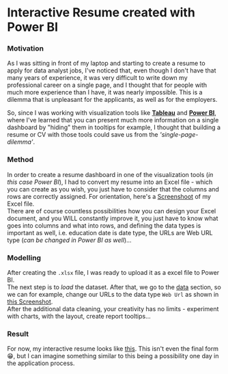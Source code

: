 # Interactive Resume created with Power BI

### Motivation
As I was sitting in front of my laptop and starting to create a resume to apply for data analyst jobs, I've noticed that, even though I don't have that many years of experience, it was very difficult to write down my professional career on a single page, and I thought that for people with much more experience than I have, it was nearly impossible. This is a dilemma that is unpleasant for the applicants, as well as for the employers.  

So, since I was working with visualization tools like [__Tableau__](https://public.tableau.com/) and [__Power BI__](https://powerbi.microsoft.com/), where I've learned that you can present much more information on a single dashboard by "hiding" them in tooltips for example, I thought that building a resume or CV with those tools could save us from the *'single-page-dilemma'*.  

### Method  
In order to create a resume dashboard in one of the visualization tools (*in this case Power BI*), I had to convert my resume into an Excel file - which you can create as you wish, you just have to consider that the columns and rows are correctly assigned. For orientation, here's a [Screenshoot]() of my Excel file.  
There are of course countless possibilities how you can design your Excel document, and you WILL constantly improve it, you just have to know what goes into columns and what into rows, and defining the data types is important as well, i.e. education date is date type, the URLs are Web URL type (*can be changed in Power BI as well*)...  

### Modelling 
After creating the `.xlsx` file, I was ready to upload it as a excel file to Power BI.  
The next step is to *load* the dataset. After that, we go to the [data]() section, so we can for example, change our URLs to the data type `Web Url` as shown in [this Screenshot]().  
After the additional data cleaning, your creativity has no limits - experiment with charts, with the layout, create report tooltips...  

### Result  
For now, my interactive resume looks like [this](https://app.powerbi.com/view?r=eyJrIjoiMjI1MTI3YzMtOWE5Ny00NTFmLTljNGMtMzE4ODk2ZTM1M2UyIiwidCI6IjdlMWM0MDhjLTkyNDItNDcyYS05NmI4LWQzZjczZWQzYWQyZiJ9&pageName=ReportSection). This isn't even the final form 😁, but I can imagine something similar to this being a possibility one day in the application process.    
 
